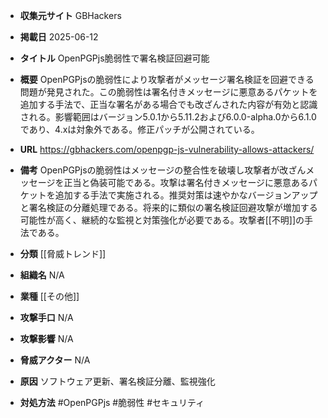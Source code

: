 - **収集元サイト**
GBHackers

- **掲載日**
2025-06-12

- **タイトル**
OpenPGPjs脆弱性で署名検証回避可能

- **概要**
OpenPGPjsの脆弱性により攻撃者がメッセージ署名検証を回避できる問題が発見された。この脆弱性は署名付きメッセージに悪意あるパケットを追加する手法で、正当な署名がある場合でも改ざんされた内容が有効と認識される。影響範囲はバージョン5.0.1から5.11.2および6.0.0-alpha.0から6.1.0であり、4.xは対象外である。修正パッチが公開されている。

- **URL**
https://gbhackers.com/openpgp-js-vulnerability-allows-attackers/

- **備考**
OpenPGPjsの脆弱性はメッセージの整合性を破壊し攻撃者が改ざんメッセージを正当と偽装可能である。攻撃は署名付きメッセージに悪意あるパケットを追加する手法で実施される。推奨対策は速やかなバージョンアップと署名検証の分離処理である。将来的に類似の署名検証回避攻撃が増加する可能性が高く、継続的な監視と対策強化が必要である。攻撃者[[不明]]の手法である。

- **分類**
[[脅威トレンド]]

- **組織名**
N/A

- **業種**
[[その他]]

- **攻撃手口**
N/A

- **攻撃影響**
N/A

- **脅威アクター**
N/A

- **原因**
ソフトウェア更新、署名検証分離、監視強化

- **対処方法**
#OpenPGPjs #脆弱性 #セキュリティ
